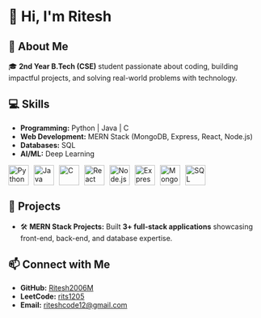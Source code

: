 # 👋 Hi, I'm **Ritesh**  

## 🚀 About Me  
🎓 **2nd Year B.Tech (CSE)** student passionate about coding, building impactful projects, and solving real-world problems with technology.  

## 💻 Skills  

- **Programming:** Python | Java | C  
- **Web Development:** MERN Stack (MongoDB, Express, React, Node.js)  
- **Databases:** SQL  
- **AI/ML:** Deep Learning

<div style="display: flex; gap: 10px; flex-wrap: wrap;">
  <img src="https://cdn.jsdelivr.net/gh/devicons/devicon/icons/python/python-original.svg" alt="Python" width="40" height="40"/>  
  <img src="https://cdn.jsdelivr.net/gh/devicons/devicon/icons/java/java-original.svg" alt="Java" width="40" height="40"/>  
  <img src="https://cdn.jsdelivr.net/gh/devicons/devicon/icons/c/c-original.svg" alt="C" width="40" height="40"/> 
  <img src="https://cdn.jsdelivr.net/gh/devicons/devicon/icons/react/react-original.svg" alt="React" width="40" height="40"/>  
  <img src="https://cdn.jsdelivr.net/gh/devicons/devicon/icons/nodejs/nodejs-original.svg" alt="Node.js" width="40" height="40"/>  
  <img src="https://cdn.jsdelivr.net/gh/devicons/devicon/icons/express/express-original-wordmark.svg" alt="Express.js" width="40" height="40"/>  
  <img src="https://cdn.jsdelivr.net/gh/devicons/devicon/icons/mongodb/mongodb-original-wordmark.svg" alt="MongoDB" width="40" height="40"/>   
  <img src="https://cdn.jsdelivr.net/gh/devicons/devicon/icons/mysql/mysql-original.svg" alt="SQL" width="40" height="40"/> 
</div>

## 🌟 Projects  
- 🛠️ **MERN Stack Projects:** Built **3+ full-stack applications** showcasing front-end, back-end, and database expertise.  


## 📫 Connect with Me  
- **GitHub:** [Ritesh2006M](https://github.com/Ritesh2006M)  
- **LeetCode:** [rits1205](https://leetcode.com/u/rits1205/)  
- **Email:** [riteshcode12@gmail.com](mailto:riteshcode12@gmail.com)  
